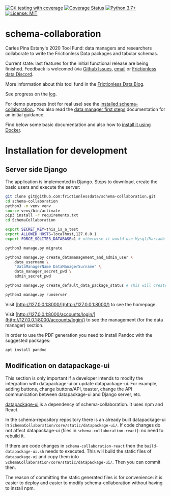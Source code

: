 [![C/I testing with coverage](https://github.com/frictionlessdata/schema-collaboration/workflows/C/I%20testing%20with%20coverage/badge.svg?branch=master)](https://github.com/frictionlessdata/schema-collaboration/actions)
[![Coverage Status](https://coveralls.io/repos/github/frictionlessdata/schema-collaboration/badge.svg?branch=master&service=github)](https://coveralls.io/github/frictionlessdata/schema-collaboration?branch=master)
[![Python 3.7+](https://img.shields.io/badge/python-3.7+-blue.svg)](https://www.python.org/downloads/)
[![License: MIT](https://img.shields.io/badge/License-MIT-yellow.svg)](https://opensource.org/licenses/MIT)


# schema-collaboration
Carles Pina Estany's 2020 Tool Fund: data managers and researchers collaborate to write the Frictionless Data packages and tabular schemas.

Current state: last features for the initial functional release are being finished. Feedback is welcomed (via [Github Issues](https://github.com/frictionlessdata/schema-collaboration/issues), [email](carles@pina.cat) or [Frictionless data Discord](https://discord.com/invite/Sewv6av).

More information about this tool fund in the [Frictionless Data Blog](https://frictionlessdata.io/blog/2020/07/16/tool-fund-polar-institute/).

See progress on the [log](https://github.com/frictionlessdata/schema-collaboration/wiki).

For demo purposes (not for real use) see the [installed schema-collaboration.](https://carles.eu.pythonanywhere.com). You also read the [data manager first steps](https://github.com/frictionlessdata/schema-collaboration/blob/master/documentation/User.md#schema-collaboration) documentation for an initial guidance.

Find below some basic documentation and also how to [install it using Docker](https://github.com/frictionlessdata/schema-collaboration/tree/master/docker#schema-collaboration-docker).

# Installation for development
## Server side Django
The application is implemented in Django. Steps to download, create the basic users and execute the server:

```sh
git clone git@github.com:frictionlessdata/schema-collaboration.git
cd schema-collaboration
python3 -m venv venv
source venv/bin/activate
pip3 install -r requirements.txt
cd SchemaCollaboration

export SECRET_KEY=this_is_a_test
export ALLOWED_HOSTS=localhost,127.0.0.1
export FORCE_SQLITE3_DATABASE=1	# otherwise it would use Mysql/Mariadb and you need to setup DB_NAME, DB_USER, DB_PASSWORD, DB_HOST, DB_PORT

python3 manage.py migrate

python3 manage.py create_datamanagement_and_admin_user \
	data_username \
	"DataManagerName DataManagerSurname" \
	data_manager_secret_pwd \
	admin_secret_pwd

python3 manage.py create_default_data_package_status # This will create default three status and can be changed at any time

python3 manage.py runserver
```

Visit [http://127.0.0.1:8000/](http://127.0.0.1:8000/) to see the homepage.

Visit [http://127.0.0.1:8000/accounts/login/](http://127.0.0.1:8000/accounts/login/) to see the management (for the data manager) section.

In order to use the PDF generation you need to install Pandoc with the suggested packages:
```sh
apt install pandoc
```

## Modification on datapackage-ui
This section is only important if a developer intends to modify the integration with datapackage-ui or update datapackage-ui. For example, adding buttons, change buttons/API, toaster, change the API communication between datapackage-ui and Django server, etc.

[datapackage-ui](https://github.com/frictionlessdata/datapackage-ui) is a dependency of schema-collaboration. It uses npm and React.

In the schema-repository repository there is an already built datapackage-ui in `SchemaCollaboration/core/static/datapackage-ui/`. If code changes do not affect datapackage-ui (files in `schema-collaboration-react`): no need to rebuild it.

If there are code changes in `schema-collaboration-react` then the `build-datapackage-ui.sh` needs to executed. This will build the static files of `datapackage-ui` and copy them into `SchemaCollaboration/core/static/datapackage-ui/`. Then you can commit then.

The reason of committing the static generated files is for convenience: it is easier to deploy and easier to modify schema-collaboration without having to install npm.
